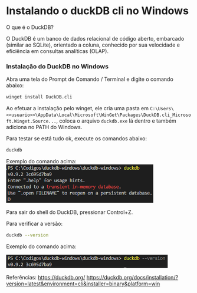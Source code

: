 # Instalando o duckDB cli no Windows

O que é o DuckDB?

O DuckDB é um banco de dados relacional de código aberto, embarcado (similar ao SQLite), orientado a coluna, conhecido por sua velocidade e eficiência em consultas analíticas (OLAP). 

### Instalação do DuckDB no Windows

Abra uma tela do Prompt de Comando / Terminal e digite o comando abaixo:

``` bash copy
winget install DuckDB.cli
```

Ao efetuar a instalação pelo winget, ele cria uma pasta em `C:\Users\<<usuario>>\AppData\Local\Microsoft\WinGet\Packages\DuckDB.cli_Microsoft.Winget.Source...`, coloca o arquivo `duckdb.exe` lá dentro e também adiciona no PATH do Windows.

Para testar se está tudo ok, execute os comandos abaixo:

``` bash copy
duckdb
```

Exemplo do comando acima:
![Alt text](image.png)

Para sair do shell do DuckDB, pressionar Control+Z.

Para verificar a versão:

``` bash copy
duckdb --version
```
Exemplo do comando acima:

![Alt text](image-1.png)


Referências:
https://duckdb.org/
https://duckdb.org/docs/installation/?version=latest&environment=cli&installer=binary&platform=win


